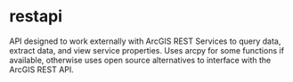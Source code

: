 # restapi
API designed to work externally with ArcGIS REST Services to query data, extract data, and view service properties.  Uses arcpy for some functions if available, otherwise uses open source alternatives to interface with the ArcGIS REST API.
